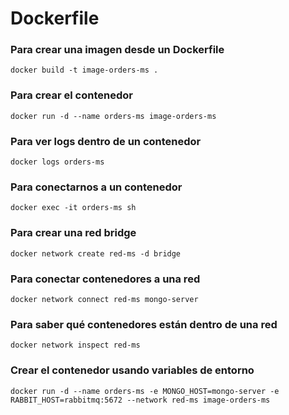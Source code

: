 # Dockerfile

### Para crear una imagen desde un Dockerfile

```
docker build -t image-orders-ms .
```

### Para crear el contenedor

```
docker run -d --name orders-ms image-orders-ms
```

### Para ver logs dentro de un contenedor

```
docker logs orders-ms
```

### Para conectarnos a un contenedor

```
docker exec -it orders-ms sh
```

### Para crear una red bridge

```
docker network create red-ms -d bridge
```

### Para conectar contenedores a una red

```
docker network connect red-ms mongo-server
```

### Para saber qué contenedores están dentro de una red

```
docker network inspect red-ms
```

### Crear el contenedor usando variables de entorno

```
docker run -d --name orders-ms -e MONGO_HOST=mongo-server -e RABBIT_HOST=rabbitmq:5672 --network red-ms image-orders-ms
```
